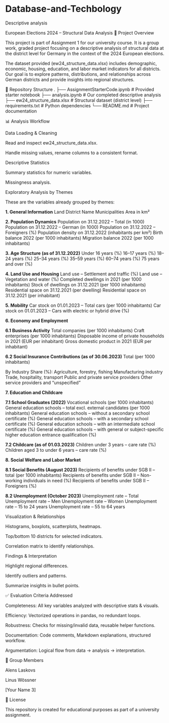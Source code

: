 # Database-and-Techbology
Descriptive analysis 



European Elections 2024 – Structural Data Analysis
📌 Project Overview

This project is part of Assignment 1 for our university course. It is a group work, graded project focusing on a descriptive analysis of structural data at the district level for Germany in the context of the 2024 European elections.

The dataset provided (ew24_structure_data.xlsx) includes demographic, economic, housing, education, and labor market indicators for all districts.
Our goal is to explore patterns, distributions, and relationships across German districts and provide insights into regional structures.

📂 Repository Structure
.
├── AssignmentStarterCode.ipynb   # Provided starter notebook
├── analysis.ipynb                # Our completed descriptive analysis
├── ew24_structure_data.xlsx      # Structural dataset (district level)
├── requirements.txt              # Python dependencies
└── README.md                     # Project documentation


📊 Analysis Workflow

Data Loading & Cleaning

Read and inspect ew24_structure_data.xlsx.

Handle missing values, rename columns to a consistent format.

Descriptive Statistics

Summary statistics for numeric variables.

Missingness analysis.

Exploratory Analysis by Themes

These are the variables already grouped by themes: 

**1. General Information**
Land
District
Name
Municipalities
Area in km²

**2. Population Dynamics**
Population on 31.12.2022 – Total (in 1000)
Population on 31.12.2022 – German (in 1000)
Population on 31.12.2022 – Foreigners (%)
Population density on 31.12.2022 (inhabitants per km²)
Birth balance 2022 (per 1000 inhabitants)
Migration balance 2022 (per 1000 inhabitants)

**3. Age Structure (as of 31.12.2022)**
Under 16 years (%)
16–17 years (%)
18–24 years (%)
25–34 years (%)
35–59 years (%)
60–74 years (%)
75 years and over (%)

**4. Land Use and Housing**
Land use – Settlement and traffic (%)
Land use – Vegetation and water (%)
Completed dwellings in 2021 (per 1000 inhabitants)
Stock of dwellings on 31.12.2021 (per 1000 inhabitants)
Residential space on 31.12.2021 (per dwelling)
Residential space on 31.12.2021 (per inhabitant)

**5. Mobility**
Car stock on 01.01.2023 – Total cars (per 1000 inhabitants)
Car stock on 01.01.2023 – Cars with electric or hybrid drive (%)

**6. Economy and Employment**

**6.1 Business Activity**
Total companies (per 1000 inhabitants)
Craft enterprises (per 1000 inhabitants)
Disposable income of private households in 2021 (EUR per inhabitant)
Gross domestic product in 2021 (EUR per inhabitant)

**6.2 Social Insurance Contributions (as of 30.06.2023)**
Total (per 1000 inhabitants)

By Industry Share (%):
Agriculture, forestry, fishing
Manufacturing industry
Trade, hospitality, transport
Public and private service providers
Other service providers and “unspecified”

**7. Education and Childcare**

**7.1 School Graduates (2022)**
Vocational schools (per 1000 inhabitants)
General education schools – total excl. external candidates (per 1000 inhabitants)
General education schools – without a secondary school certificate (%)
General education schools – with a secondary school certificate (%)
General education schools – with an intermediate school certificate (%)
General education schools – with general or subject-specific higher education entrance qualification (%)

**7.2 Childcare (as of 01.03.2023)**
Children under 3 years – care rate (%)
Children aged 3 to under 6 years – care rate (%)

**8. Social Welfare and Labor Market**

**8.1 Social Benefits (August 2023)**
Recipients of benefits under SGB II – total (per 1000 inhabitants)
Recipients of benefits under SGB II – Non-working individuals in need (%)
Recipients of benefits under SGB II – Foreigners (%)

**8.2 Unemployment (October 2023)**
Unemployment rate – Total
Unemployment rate – Men
Unemployment rate – Women
Unemployment rate – 15 to 24 years
Unemployment rate – 55 to 64 years

Visualization & Relationships

Histograms, boxplots, scatterplots, heatmaps.

Top/bottom 10 districts for selected indicators.

Correlation matrix to identify relationships.

Findings & Interpretation

Highlight regional differences.

Identify outliers and patterns.

Summarize insights in bullet points.


✅ Evaluation Criteria Addressed

Completeness: All key variables analyzed with descriptive stats & visuals.

Efficiency: Vectorized operations in pandas, no redundant loops.

Robustness: Checks for missing/invalid data, reusable helper functions.

Documentation: Code comments, Markdown explanations, structured workflow.

Argumentation: Logical flow from data → analysis → interpretation.

👥 Group Members

Alens Laskovs

Linus Wössner

[Your Name 3]

📌 License

This repository is created for educational purposes as part of a university assignment.
